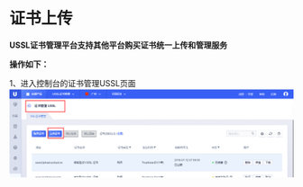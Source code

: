 # 证书上传

**USSL证书管理平台支持其他平台购买证书统一上传和管理服务**

**操作如下：**

1、进入控制台的证书管理USSL页面 ![](/images/operate/证书管理页面.png)



